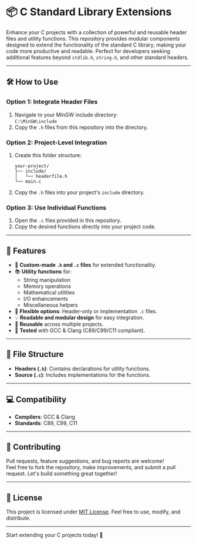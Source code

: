 # 📦 C Standard Library Extensions

Enhance your C projects with a collection of powerful and reusable header files and utility functions. This repository provides modular components designed to extend the functionality of the standard C library, making your code more productive and readable. Perfect for developers seeking additional features beyond `stdlib.h`, `string.h`, and other standard headers.

---

## 🛠️ How to Use

### Option 1: Integrate Header Files
1. Navigate to your MinGW include directory:  
   `C:\MinGW\include`
2. Copy the `.h` files from this repository into the directory.

### Option 2: Project-Level Integration
1. Create this folder structure:
   ```
   your-project/
   ├── include/
   │   └── headerfile.h
   └── main.c
   ```
2. Copy the `.h` files into your project's `include` directory.


### Option 3: Use Individual Functions
1. Open the `.c` files provided in this repository.
2. Copy the desired functions directly into your project code.

---

## 🚀 Features

- 🔧 **Custom-made `.h` and `.c` files** for extended functionality.
- 📚 **Utility functions** for:
  - String manipulation
  - Memory operations
  - Mathematical utilities
  - I/O enhancements
  - Miscellaneous helpers
- 🧱 **Flexible options**: Header-only or implementation `.c` files.
- 💡 **Readable and modular design** for easy integration.
- 🔁 **Reusable** across multiple projects.
- 🧪 **Tested** with GCC & Clang (C89/C99/C11 compliant).

---

## 📂 File Structure

- **Headers (`.h`)**: Contains declarations for utility functions.
- **Source (`.c`)**: Includes implementations for the functions.

---

## 💻 Compatibility

- **Compilers**: GCC & Clang
- **Standards**: C89, C99, C11

---

## 🤝 Contributing

Pull requests, feature suggestions, and bug reports are welcome!  
Feel free to fork the repository, make improvements, and submit a pull request. Let's build something great together!

---

## 📝 License

This project is licensed under [MIT License](LICENSE). Feel free to use, modify, and distribute.

---

Start extending your C projects today! 🚀